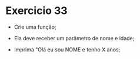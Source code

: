 # Exercicio 33

- Crie uma função;

- Ela deve receber um parâmetro de nome e idade;

- Imprima "Olá eu sou NOME e tenho X anos;